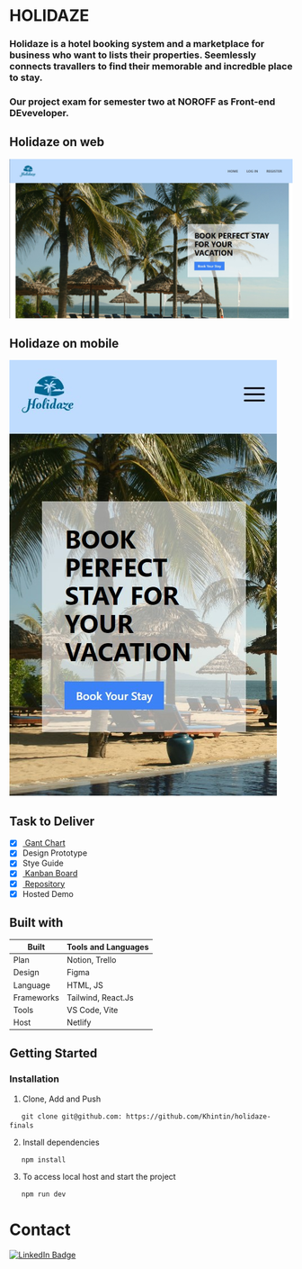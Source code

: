 # **HOLIDAZE**

### Holidaze is a hotel booking system and a marketplace for business who want to lists their properties. Seemlessly connects travallers to find their memorable and incredble place to stay.

### Our project exam for semester two at NOROFF as Front-end DEveveloper.

## Holidaze on web

![Holidaze screenshot](./src/assets/holidazeweb.jpg)

## Holidaze on mobile

![Holidaze screenshot](./src/assets/holidazemobile.jpg)

## Task to Deliver

-   [x] <a href="https://www.notion.so/bddbabc198894d0ab56ac8df33ed4dc1?v=c97149a591814d62805eee525bc1dfd6&pvs=4"> Gant Chart </a>
-   [x] Design Prototype
-   [x] Stye Guide
-   [x] <a href="https://trello.com/invite/b/hOqlxDHB/ATTI913b0598c0275bf7f0e42df88d4d28e41BA81414/final-exam-holidaze-kanban"> Kanban Board</a>
-   [x] <a href="https://github.com/Khintin/holidaze-finals"> Repository </a>
-   [x] Hosted Demo

## Built with

| Built      | Tools and Languages |
| ---------- | ------------------- |
| Plan       | Notion, Trello      |
| Design     | Figma               |
| Language   | HTML, JS            |
| Frameworks | Tailwind, React.Js  |
| Tools      | VS Code, Vite       |
| Host       | Netlify             |

## Getting Started

### Installation

1. Clone, Add and Push

```Shell
   git clone git@github.com: https://github.com/Khintin/holidaze-finals

```

2. Install dependencies

```shell
   npm install
```

3. To access local host and start the project

```shell
   npm run dev
```

# Contact

<div>
<a href="https://www.linkedin.com/in/cristina-s-635051115/">
  <img src="https://img.shields.io/badge/LinkedIn-blue?style=for-the-badge&logo=linkedin&logoColor=white" alt="LinkedIn Badge"/>
 </a>
</div>
